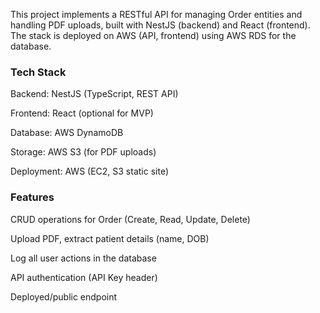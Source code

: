 This project implements a RESTful API for managing Order entities and handling PDF uploads, built with NestJS (backend) and React (frontend). The stack is deployed on AWS (API, frontend) using AWS RDS for the database.

### Tech Stack

Backend: NestJS (TypeScript, REST API)

Frontend: React (optional for MVP)

Database: AWS DynamoDB

Storage: AWS S3 (for PDF uploads)

Deployment: AWS (EC2, S3 static site)

### Features

CRUD operations for Order (Create, Read, Update, Delete)

Upload PDF, extract patient details (name, DOB)

Log all user actions in the database

API authentication (API Key header)

Deployed/public endpoint
